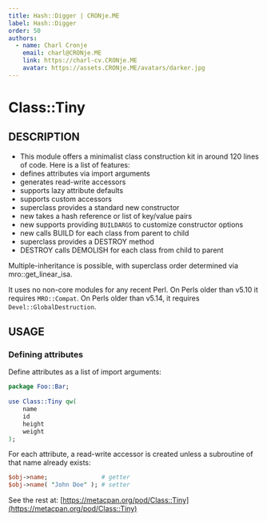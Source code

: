 ```yaml
---
title: Hash::Digger | CRONje.ME
label: Hash::Digger
order: 50
authors:
  - name: Charl Cronje
    email: charl@CRONje.ME
    link: https://charl-cv.CRONje.ME
    avatar: https://assets.CRONje.ME/avatars/darker.jpg
---
```

# Class::Tiny

## DESCRIPTION

- This module offers a minimalist class construction kit in around 120 lines of code. Here is a list of features:
- defines attributes via import arguments
- generates read-write accessors
- supports lazy attribute defaults
- supports custom accessors
- superclass provides a standard new constructor
- new takes a hash reference or list of key/value pairs
- new supports providing `BUILDARGS` to customize constructor options
- new calls BUILD for each class from parent to child
- superclass provides a DESTROY method
- DESTROY calls DEMOLISH for each class from child to parent

Multiple-inheritance is possible, with superclass order determined via mro::get_linear_isa.

It uses no non-core modules for any recent Perl. On Perls older than v5.10 it requires `MRO::Compat`. On Perls older than v5.14, it requires `Devel::GlobalDestruction`.

## USAGE

### Defining attributes

Define attributes as a list of import arguments:

```perl
package Foo::Bar;
 
use Class::Tiny qw(
    name
    id
    height
    weight
);
```

For each attribute, a read-write accessor is created unless a subroutine of that name already exists:

```perl
$obj->name;               # getter
$obj->name( "John Doe" ); # setter
```

See the rest at: [https://metacpan.org/pod/Class::Tiny](https://metacpan.org/pod/Class::Tiny)
